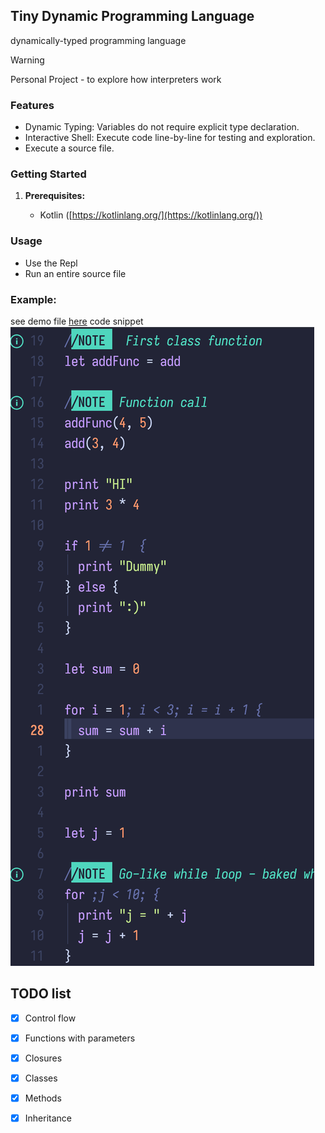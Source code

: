 ## Tiny Dynamic Programming Language 

dynamically-typed programming language 

> [!WARNING]
> Personal Project - to explore how interpreters work

### Features

* Dynamic Typing: Variables do not require explicit type declaration.
* Interactive Shell: Execute code line-by-line for testing and exploration.
* Execute a source file.

### Getting Started

1. **Prerequisites:** 

    * Kotlin ([https://kotlinlang.org/](https://kotlinlang.org/))

### Usage

* Use the Repl
* Run an entire source file

### **Example:**
see demo file [here](demo)
code snippet ![Logo](CodeSnippet.png)

## TODO list

* [x] Control flow
* [x] Functions with parameters
* [x] Closures
* [x] Classes
* [x] Methods
* [x] Inheritance

